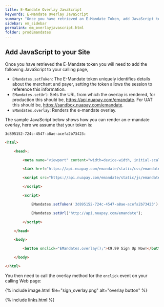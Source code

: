 ```yaml
---
title: E-Mandate Overlay JavaScript
keywords: E-Mandate Overlay JavaScript
summary: "Once you have retrieved an E-Mandate Token, add JavaScript to your calling Payment Page"
sidebar: em_sidebar
permalink: em_overlayjavascript.html
folder: prodEmandates
---
```


## Add JavaScript to your Site

Once you have retrieved the E-Mandate token you will need to add the following JavaScript to your calling page,

* ``EMandates.setToken``: The E-Mandate token uniquely identifies details about the merchant and payer, setting the token allows the session to reference this information.
* ``EMandates.setUrl``: Sets the URL from which the overlay is rendered, for production this should be, https://api.nuapay.com/emandate. For UAT this should be, https://sandbox.nuapay.com/emandate.
* ``EMandates.overlay``: Renders the e-mandate overlay.

The sample JavaScript below shows how you can render an e-mandate overlay, here we assume that your token is: 

``3d895152-724c-4547-a8ae-acefa2b73423:``



```html
<html>

	<head>;

		<meta name="viewport" content="width=device-width, initial-scale=1">

		<link href="https://api.nuapay.com/emandate/static/css/emandates-overlay.css" rel="stylesheet">

		<script src="https://api.nuapay.com/emandate/static/js/emandates-overlay.js">

		</script>

		<script>

			EMandates.setToken('3d895152-724c-4547-a8ae-acefa2b73423');

			EMandates.setUrl("http://api.nuapay.com/emandate");

		</script>

	</head>

	<body>

		<button onclick="EMandates.overlay();">€9.99 Sign Up Now!</button>

	</body>

</html>
````

You then need to call the overlay method for the ``onclick`` event on your calling Web page:

<p>
{% include image.html file="sign_overlay.png" alt="overlay button" %}
</p>


{% include links.html %}
